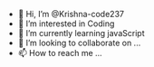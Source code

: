 - 👋 Hi, I’m @Krishna-code237
- 👀 I’m interested in Coding
- 🌱 I’m currently learning javaScript
- 💞️ I’m looking to collaborate on ...
- 📫 How to reach me ...

<!---
Krishna-code237/Krishna-code237 is a ✨ special ✨ repository because its `README.md` (this file) appears on your GitHub profile.
You can click the Preview link to take a look at your changes.
--->
